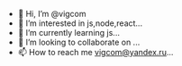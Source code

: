 - 👋 Hi, I’m @vigcom
- 👀 I’m interested in js,node,react...
- 🌱 I’m currently learning js...
- 💞️ I’m looking to collaborate on ...
- 📫 How to reach me vigcom@yandex.ru...

<!---
vigcom/vigcom is a ✨ special ✨ repository because its `README.md` (this file) appears on your GitHub profile.
You can click the Preview link to take a look at your changes.
--->
